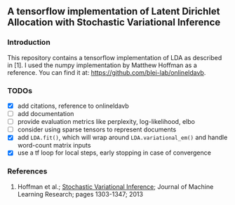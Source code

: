 ## A tensorflow implementation of Latent Dirichlet Allocation with Stochastic Variational Inference
### Introduction
This repository contains a tensorflow implementation of LDA as described in [1]. I used the numpy
implementation by Matthew Hoffman as a reference. You can find it at: https://github.com/blei-lab/onlineldavb.
### TODOs

- [x] add citations, reference to onlineldavb
- [ ] add documentation
- [ ] provide evaluation metrics like perplexity, log-likelihood, elbo
- [ ] consider using sparse tensors to represent documents
- [x] add `LDA.fit()`, which will wrap around `LDA.variational_em()` and handle word-count matrix inputs
- [x] use a tf loop for local steps, early stopping in case of convergence
### References
1. Hoffman et al.; [Stochastic Variational Inference](http://jmlr.org/papers/v14/hoffman13a.html); Journal of Machine Learning Research; pages 1303-1347; 2013
